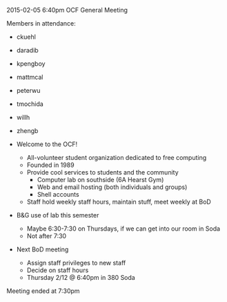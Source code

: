 2015-02-05 6:40pm
OCF General Meeting

Members in attendance:
- ckuehl
- daradib
- kpengboy
- mattmcal
- peterwu
- tmochida
- willh
- zhengb

- Welcome to the OCF!
  - All-volunteer student organization dedicated to free computing
  - Founded in 1989
  - Provide cool services to students and the community
    - Computer lab on southside (6A Hearst Gym)
    - Web and email hosting (both individuals and groups)
    - Shell accounts
  - Staff hold weekly staff hours, maintain stuff, meet weekly at BoD
- B&G use of lab this semester
  - Maybe 6:30-7:30 on Thursdays, if we can get into our room in Soda
  - Not after 7:30
- Next BoD meeting
  - Assign staff privileges to new staff
  - Decide on staff hours
  - Thursday 2/12 @ 6:40pm in 380 Soda

Meeting ended at 7:30pm
